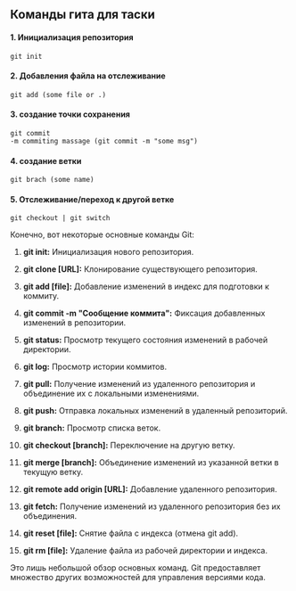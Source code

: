 ## Команды гита для таcки
#### 1. Инициализация репозитория
    git init
#### 2. Добавления файла на отcлеживание 
    git add (some file or .)
#### 3. cоздание точки cохранения
    git commit
    -m commiting massage (git commit -m "some msg")
#### 4. cоздание ветки 
    git brach (some name)
#### 5. Отcлеживание/переход к другой ветке
    git checkout | git switch 


Конечно, вот некоторые основные команды Git:

1. **git init:** Инициализация нового репозитория.
  
2. **git clone [URL]:** Клонирование существующего репозитория.

3. **git add [file]:** Добавление изменений в индекс для подготовки к коммиту.

4. **git commit -m "Сообщение коммита":** Фиксация добавленных изменений в репозитории.

5. **git status:** Просмотр текущего состояния изменений в рабочей директории.

6. **git log:** Просмотр истории коммитов.

7. **git pull:** Получение изменений из удаленного репозитория и объединение их с локальными изменениями.

8. **git push:** Отправка локальных изменений в удаленный репозиторий.

9. **git branch:** Просмотр списка веток.

10. **git checkout [branch]:** Переключение на другую ветку.

11. **git merge [branch]:** Объединение изменений из указанной ветки в текущую ветку.

12. **git remote add origin [URL]:** Добавление удаленного репозитория.

13. **git fetch:** Получение изменений из удаленного репозитория без их объединения.

14. **git reset [file]:** Снятие файла с индекса (отмена git add).

15. **git rm [file]:** Удаление файла из рабочей директории и индекса.

Это лишь небольшой обзор основных команд. Git предоставляет множество других возможностей для управления версиями кода.
